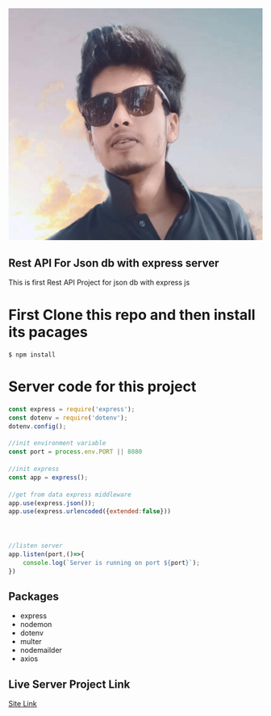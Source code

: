 <img src="./public/images/dev_shajib.png">

## Rest API For Json db with express server

This is first Rest API Project for json db with express js

# First Clone this repo and then install its pacages

```console
$ npm install
```

# Server code for this project

```js
const express = require('express');
const dotenv = require('dotenv');
dotenv.config();

//init environment variable
const port = process.env.PORT || 8080

//init express
const app = express();

//get from data express middleware
app.use(express.json());
app.use(express.urlencoded({extended:false}))



//listen server
app.listen(port,()=>{
    console.log(`Server is running on port ${port}`);
})
```

## Packages

* express
* nodemon
* dotenv
* multer
* nodemailder
* axios

## Live Server Project Link

[Site Link](http://localhost:5050/student)

